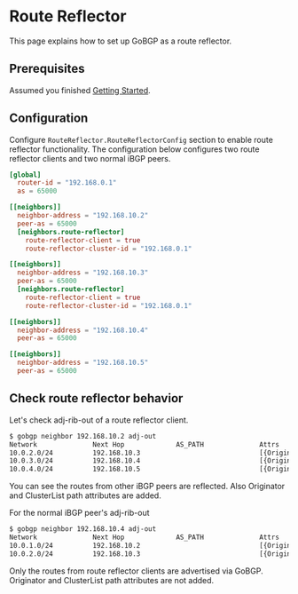 # Route Reflector

This page explains how to set up GoBGP as a route reflector.

## Prerequisites

Assumed you finished [Getting Started](https://github.com/osrg/gobgp/blob/master/docs/sources/getting-started.md).

## Configuration

Configure `RouteReflector.RouteReflectorConfig` section to enable route reflector functionality.
The configuration below configures two route reflector clients and two normal iBGP peers.

```toml
[global]
  router-id = "192.168.0.1"
  as = 65000

[[neighbors]]
  neighbor-address = "192.168.10.2"
  peer-as = 65000
  [neighbors.route-reflector]
    route-reflector-client = true
    route-reflector-cluster-id = "192.168.0.1"

[[neighbors]]
  neighbor-address = "192.168.10.3"
  peer-as = 65000
  [neighbors.route-reflector]
    route-reflector-client = true
    route-reflector-cluster-id = "192.168.0.1"

[[neighbors]]
  neighbor-address = "192.168.10.4"
  peer-as = 65000

[[neighbors]]
  neighbor-address = "192.168.10.5"
  peer-as = 65000
```

## Check route reflector behavior

Let's check adj-rib-out of a route reflector client.

```bash
$ gobgp neighbor 192.168.10.2 adj-out
Network              Next Hop             AS_PATH              Attrs
10.0.2.0/24          192.168.10.3                              [{Origin: i} {Med: 0} {LocalPref: 100} {Originator: 192.168.0.3} {ClusterList: [192.168.0.1]}]
10.0.3.0/24          192.168.10.4                              [{Origin: i} {Med: 0} {LocalPref: 100} {Originator: 192.168.0.4} {ClusterList: [192.168.0.1]}]
10.0.4.0/24          192.168.10.5                              [{Origin: i} {Med: 0} {LocalPref: 100} {Originator: 192.168.0.5} {ClusterList: [192.168.0.1]}]
```

You can see the routes from other iBGP peers are reflected.
Also Originator and ClusterList path attributes are added.

For the normal iBGP peer's adj-rib-out

```bash
$ gobgp neighbor 192.168.10.4 adj-out
Network              Next Hop             AS_PATH              Attrs
10.0.1.0/24          192.168.10.2                              [{Origin: i} {Med: 0} {LocalPref: 100}]
10.0.2.0/24          192.168.10.3                              [{Origin: i} {Med: 0} {LocalPref: 100}]
```

Only the routes from route reflector clients are advertised via GoBGP.
Originator and ClusterList path attributes are not added.
